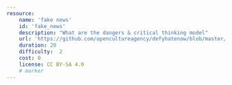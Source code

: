 ```yaml
---
resource:
    name: 'fake news'
    id: 'fake_news'
    description: "What are the dangers & critical thinking model"
    url: 'https://github.com/opencultureagency/defyhatenow/blob/master/FieldGuide-master/03_Chapter%203_FakeNews_online.pdf'
    duration: 20     
    difficulty:  2  
    cost: 0     
    license: CC BY-SA 4.0
    # marker
---
```

